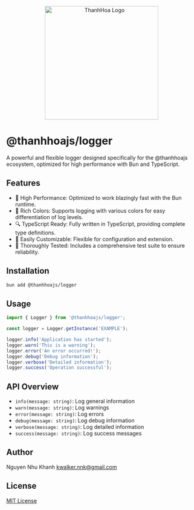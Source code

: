 <p align="center">
  <img src="https://drive.google.com/uc?export=view&id=1_M5tYoaKfXpqsOAPQl3WVWs9u5NWrG76" alt="ThanhHoa Logo" width="300"/>
</p>

# @thanhhoajs/logger

A powerful and flexible logger designed specifically for the @thanhhoajs ecosystem, optimized for high performance with Bun and TypeScript.

## Features

- 🚀 High Performance: Optimized to work blazingly fast with the Bun runtime.
- 🎨 Rich Colors: Supports logging with various colors for easy differentiation of log levels.
- 🔍 TypeScript Ready: Fully written in TypeScript, providing complete type definitions.
- 🔧 Easily Customizable: Flexible for configuration and extension.
- 🧪 Thoroughly Tested: Includes a comprehensive test suite to ensure reliability.

## Installation

```bash
bun add @thanhhoajs/logger
```

## Usage

```typescript
import { Logger } from '@thanhhoajs/logger';

const logger = Logger.getInstance('EXAMPLE');

logger.info('Application has started');
logger.warn('This is a warning');
logger.error('An error occurred!');
logger.debug('Debug information');
logger.verbose('Detailed information');
logger.success('Operation successful');
```

## API Overview

- `info(message: string)`: Log general information
- `warn(message: string)`: Log warnings
- `error(message: string)`: Log errors
- `debug(message: string)`: Log debug information
- `verbose(message: string)`: Log detailed information
- `success(message: string)`: Log success messages

## Author

Nguyen Nhu Khanh <kwalker.nnk@gmail.com>

## License

[MIT License](https://github.com/thanhhoajs/websocket?tab=MIT-1-ov-file)

